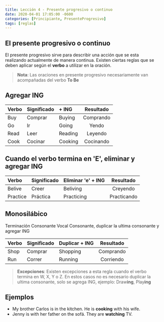 ```yaml
---
title: Lección 4 - Presente progresivo o continuo
date: 2020-04-01 17:05:00 -0600
categories: [Principiante, PresenteProgresivo]
tags: [reglas]
---
```


## El presente progresivo o continuo

El presente progresivo sirve para describir una acción que se esta realizando actualmente de manera continua. Existen ciertas reglas que se deben aplicar según el **verbo** a utilizar en la oración.
> **Nota**: Las oraciones en presente progresivo necesariamente van acompañadas del verbo **To Be**

## Agregar ING

|Verbo | Significado | + ING | Resultado |
|:---|:--|:--|:---:|
| Buy | Comprar | Buying | Comprando |
| Go | Ir | Going | Yendo |
| Read | Leer | Reading | Leyendo |
| Cook | Cocinar | Cooking | Cocinando |


## Cuando el verbo termina en 'E', eliminar y agregar ING

|Verbo | Significado | Eliminar 'e' + ING | Resultado |
|:---|:--|:--|:---:|
| Belive | Creer | Beliving | Creyendo |
| Practice | Práctica | Practicing | Practicando |


## Monosilábico 
Terminación Consonante Vocal Consonante, duplicar la ultima consonante y agregar ING

|Verbo | Significado | Duplicar + ING | Resultado |
|:---|:--|:--|:---:|
| Shop | Comprar | Shopping | Comprando |
| Run | Correr | Running | Corriendo |

> **Excepciones**: Existen excepciones a esta regla cuando el verbo termina en W, X, Y o Z. En estos casos no es necesario duplicar la ultima consonante, solo se agrega ING, ejemplo: Draw**ing**, Play**ing**


## Ejemplos

* My brother Carlos is in the kitchen. He is **cooking** with his wife.
* Jenny is with her father on the sofá. They are **watching** TV.
